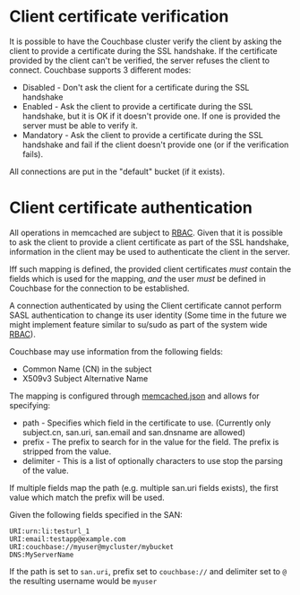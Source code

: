 # Client certificate verification

It is possible to have the Couchbase cluster verify the client by asking
the client to provide a certificate during the SSL handshake. If the
certificate provided by the client can't be verified, the server refuses
the client to connect. Couchbase supports 3 different modes:

* Disabled - Don't ask the client for a certificate during the SSL handshake
* Enabled - Ask the client to provide a certificate during the SSL handshake,
  but it is OK if it doesn't provide one. If one is provided the server must
  be able to verify it.
* Mandatory - Ask the client to provide a certificate during the SSL handshake
  and fail if the client doesn't provide one (or if the verification fails).

All connections are put in the "default" bucket (if it exists).

# Client certificate authentication

All operations in memcached are subject to [RBAC](rbac.md). Given that it is
possible to ask the client to provide a client certificate as part of the
SSL handshake, information in the client may be used to authenticate the
client in the server.

Iff such mapping is defined, the provided client certificates *must*
contain the fields which is used for the mapping, *and* the user *must*
be defined in Couchbase for the connection to be established.

A connection authenticated by using the Client certificate cannot perform
SASL authentication to change its user identity (Some time in the future
we might implement feature similar to su/sudo as part of the system wide
[RBAC](rbac.md)).

Couchbase may use information from the following fields:

 * Common Name (CN) in the subject
 * X509v3 Subject Alternative Name

The mapping is configured through [memcached.json](../man/man4/memcached.json.4.txt)
and allows for specifying:

 * path - Specifies which field in the certificate to use.
          (Currently only subject.cn, san.uri, san.email and san.dnsname are
           allowed)
 * prefix - The prefix to search for in the value for the field. The prefix
            is stripped from the value.
 * delimiter - This is a list of optionally characters to use stop the parsing
               of the value.

If multiple fields map the path (e.g. multiple san.uri fields exists), the
first value which match the prefix will be used.

Given the following fields specified in the SAN:

    URI:urn:li:testurl_1
    URI:email:testapp@example.com
    URI:couchbase://myuser@mycluster/mybucket
    DNS:MyServerName

If the path is set to `san.uri`, prefix set to `couchbase://` and delimiter
set to `@` the resulting username would be `myuser`

